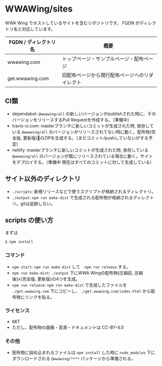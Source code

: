 WWAWing/sites
============

WWA Wing でホストしているサイトを含むリポジトリです。
FQDN がディレクトリ名と対応しています。

| FQDN / ディレクトリ名 | 概要 |
| --------------------- | ---- |
| wwawing.com           | トップページ・サンプルページ・配布ページ |
| get.wwawing.com       | 旧配布ページから現行配布ページへのリダイレクト |

## CI類
- dependabot: `@wwawing/all` の新しいバージョンがpublishされた時に、そのバージョンをリリースするPull Requestを作成する。（準備中）
- travis-ci.com: masterブランチに新しいコミットが生成された時, 依存している `@wwawing/all` のバージョンがリリースされてない時に動く。配布物(完全版, 更新版)のZIPを生成する。（まだコミット/pushしていないがする予定)
- netlify: masterブランチに新しいコミットが生成された時, 依存している　`@wwawing/all` のバージョンが既にリリースされている場合に動く。サイトをデプロイする。（準備中 現在はすべてのコミットに対して生成している）

## サイト以外のディレクトリ
- `./scripts`: 新規リリースなどで使うスクリプトが格納されるディレクトリ。
- `./output`: `npm run make-dist` で生成される配布物が格納されるディレクトリ。gitは追跡しない。

## scripts の使い方
まずは

``` sh
$ npm install
```

### コマンド
- `npm start`: `npm run make-dist` して　`npm run release` する。
- `npm run make-dist`: `./output` 下にWWA Wingの配布物{圧縮前, 圧縮後}x{完全版, 更新版}の4つを生成。
- `npm run release`: `npm run make-dist` で生成したファイルを `./get.wwawing.com` 下にコピーし、 `./get.wwawing,com/index.html` から配布物にリンクを貼る。

### ライセンス
- MIT
- ただし、配布物の画像・音源・ドキュメントは CC-BY-4.0

### その他
- 配布物に詰め込まれるファイルは `npm install` した時に `node_modules` 下にダウンロードされる `@wwawing/****` パッケージから準備される。
